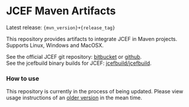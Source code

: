 # JCEF Maven Artifacts #
Latest release: `{mvn_version}+{release_tag}`

This repository provides artifacts to integrate JCEF in Maven projects.
Supports Linux, Windows and MacOSX.

See the official JCEF git repository:
<a href="https://bitbucket.org/chromiumembedded/java-cef/src/master/">bitbucket</a> or 
<a href="https://github.com/chromiumembedded/java-cef">github</a>.<br/>
See the jcefbuild binary builds for JCEF:
<a href="https://github.com/jcefbuild/jcefbuild">jcefbuild/jcefbuild</a>.

### How to use ###

This repository is currently in the process of being updated. Please view usage instructions of an [older version](https://github.com/jcefmaven/jcefmaven/blob/0b9a15342e12fc868fa3f9eb22430552a17fcb01/README.md) in the mean time.
